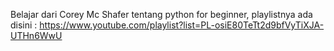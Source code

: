 Belajar dari Corey Mc Shafer tentang python for beginner, playlistnya ada disini : https://www.youtube.com/playlist?list=PL-osiE80TeTt2d9bfVyTiXJA-UTHn6WwU
